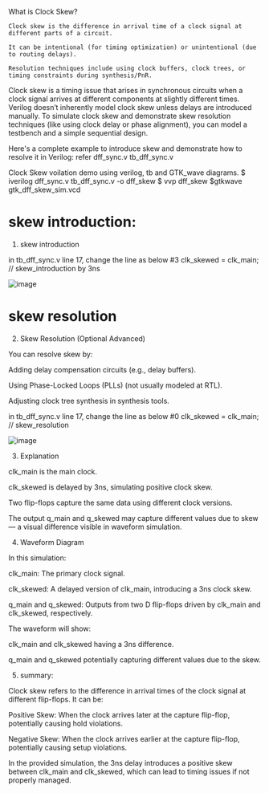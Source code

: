 What is Clock Skew?

    Clock skew is the difference in arrival time of a clock signal at different parts of a circuit.

    It can be intentional (for timing optimization) or unintentional (due to routing delays).

    Resolution techniques include using clock buffers, clock trees, or timing constraints during synthesis/PnR.

Clock skew is a timing issue that arises in synchronous circuits when a clock signal arrives at different components at slightly different times. Verilog doesn’t inherently model clock skew unless delays are introduced manually. To simulate clock skew and demonstrate skew resolution techniques (like using clock delay or phase alignment), you can model a testbench and a simple sequential design.

Here's a complete example to introduce skew and demonstrate how to resolve it in Verilog:
refer dff_sync.v tb_dff_sync.v

Clock Skew voilation demo using verilog, tb and GTK_wave diagrams.
$ iverilog dff_sync.v tb_dff_sync.v -o dff_skew
$ vvp dff_skew
$gtkwave gtk_dff_skew_sim.vcd

# skew introduction: 

1. skew introduction

in tb_dff_sync.v line 17, change the line as below
#3 clk_skewed = clk_main;    // skew_introduction by 3ns

![image](https://github.com/user-attachments/assets/3ee4674f-859c-4f9c-b9af-1e53d3e8b363)

# skew resolution

2. Skew Resolution (Optional Advanced)

You can resolve skew by:

Adding delay compensation circuits (e.g., delay buffers).

Using Phase-Locked Loops (PLLs) (not usually modeled at RTL).

Adjusting clock tree synthesis in synthesis tools.

in tb_dff_sync.v line 17, change the line as below
#0 clk_skewed = clk_main;    // skew_resolution

![image](https://github.com/user-attachments/assets/9b7143e9-9af1-4b7c-bacb-770b23b0d588)

3. Explanation

clk_main is the main clock.

clk_skewed is delayed by 3ns, simulating positive clock skew.

Two flip-flops capture the same data using different clock versions.

The output q_main and q_skewed may capture different values due to skew — a visual difference visible in waveform simulation.

4. Waveform Diagram

In this simulation:

clk_main: The primary clock signal.

clk_skewed: A delayed version of clk_main, introducing a 3ns clock skew.

q_main and q_skewed: Outputs from two D flip-flops driven by clk_main and clk_skewed, respectively.

The waveform will show:

clk_main and clk_skewed having a 3ns difference.

q_main and q_skewed potentially capturing different values due to the skew.

5. summary:

Clock skew refers to the difference in arrival times of the clock signal at different flip-flops. It can be:

Positive Skew: When the clock arrives later at the capture flip-flop, potentially causing hold violations.

Negative Skew: When the clock arrives earlier at the capture flip-flop, potentially causing setup violations.

In the provided simulation, the 3ns delay introduces a positive skew between clk_main and clk_skewed, which can lead to timing issues if not properly managed.

